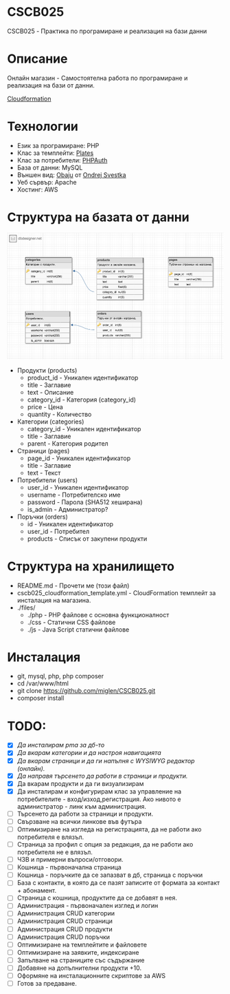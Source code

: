 # CSCB025
CSCB025 - Практика по програмиране и реализация на бази данни

# Описание
Онлайн магазин - Самостоятелна работа по програмиране и реализация на бази от данни.

[Cloudformation](https://eu-west-1.console.aws.amazon.com/cloudformation/home?region=eu-west-1#/stacks/create/review?templateURL=https://raw.githubusercontent.com/miglen/CSCB025/master/cscb025_cloudformation_template.yml&stackName=cscb025)

# Технологии
 * Език за програмиране: PHP
  * Клас за темплейти: [Plates](http://platesphp.com/)
  * Клас за потребители: [PHPAuth](https://github.com/PHPAuth/PHPAuth)
 * База от данни: MySQL
 * Външен вид: [Obaju](https://bootstrapious.com/p/obaju-e-commerce-template) от [Ondrej Svestka](http://ondrejsvestka.cz/)
 * Уеб сървър: Apache
 * Хостинг: AWS

# Структура на базата от данни

![DB Schema](schema.png)

 * Продукти (products)
   * product_id - Уникален идентификатор
   * title - Заглавие
   * text - Описание
   * category_id - Категория (category_id)
   * price - Цена
   * quantity - Количество
 * Категории (categories)
   * category_id - Уникален идентификатор
   * title - Заглавие
   * parent - Категория родител
 * Страници (pages)
   * page_id - Уникален идентификатор
   * title - Заглавие
   * text - Текст
 * Потребители (users)
   * user_id - Уникален идентификатор
   * username - Потребителско име
   * password - Парола (SHA512 хеширана)
   * is_admin - Администратор?
 * Поръчки (orders)
   * id - Уникален идентификатор
   * user_id - Потребител
   * products - Списък от закупени продукти

# Структура на хранилището

 * README.md - Прочети ме (този файл)
 * cscb025_cloudformation_template.yml - CloudFormation темплейт за инсталация на магазина.
 * ./files/
   * ./php - PHP файлове с основна функционалност
   * ./css - Статични CSS файлове 
   * ./js - Java Script статични файлове

# Инсталация
 - git, mysql, php, php composer
 - cd /var/www/html
 - git clone https://github.com/miglen/CSCB025.git
 - composer install

# TODO:

 - [x] _Да инсталирам pma за дб-то_
 - [x] _Да вкарам категории и да настроя навигацията_
 - [x] _Да вкарам страници и да ги напълня с WYSIWYG редактор (онлайн)._
 - [x] _Да направя търсенето да работи в страници и продукти._
 - [x] Да вкарам продукти и да ги визуализирам
 - [x] Да инсталирам и конфигурирам клас за управление на потребителите - вход/изход,регистрация. Ако нивото е администратор - линк към администрация.
 - [ ] Търсенето да работи за страници и продукти.
 - [ ] Свързване на всички линкове във футъра
 - [ ] Оптимизиране на изгледа на регистрацията, да не работи ако потребителя е влязъл.
 - [ ] Страница за профил с опция за редакция, да не работи ако потребителя не е влязъл.
 - [ ] ЧЗВ и примерни въпроси/отговори.
 - [ ] Кошница - първоначална страница
 - [ ] Кошница - поръчките да се запазват в дб, страница с поръчки
 - [ ] База с контакти, в която да се пазят записите от формата за контакт + абонамент.
 - [ ] Страница с кошница, продуктите да се добавят в нея.
 - [ ] Администрация - първоначален изглед и логин
 - [ ] Администрация CRUD категории
 - [ ] Администрация CRUD страници
 - [ ] Администрация CRUD продукти
 - [ ] Администрация CRUD поръчки
 - [ ] Оптимизиране на темплейтите и файловете
 - [ ] Оптимизиране на заявките, индексиране
 - [ ] Запълване на страниците със съдържание
 - [ ] Добавяне на допълнителни продукти +10.
 - [ ] Оформяне на инсталационните скриптове за AWS
 - [ ] Готов за предаване.
